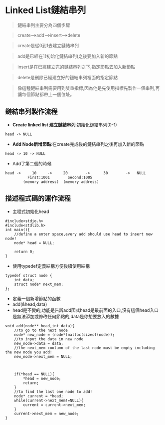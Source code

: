# Linked List鏈結串列
> 鏈結串列主要分為四個步驟

> create-->add-->insert-->delete

> create是從0到1去建立鏈結串列

> add是已經在1(初始化鏈結串列)之後要加入新的節點

> insert是在已經建立完的鏈結串列之下,指定節點去加入新節點

> delete是刪除已經建立好的鏈結串列裡面的指定節點

> 像這種鏈結串列需要用到雙重指標,因為他是先使用指標先製作一個串列,再讓每個節點都帶上一個位址。
## 鏈結串列製作流程
- **Create linked list 建立鏈結串列**:初始化鏈結串列(0-1)
```
head -> NULL
```
- **Add Node新增節點**:在create完成後的鏈結串列之後再加入新的節點
```
head -> 10 -> NULL
```
- Add了第二個的時候
```
head -> 	10     ->     20        ->      30        ->   NULL
          First:1001        Second:1005
        (memory address)  (memory address)
```
## 描述程式碼的運作流程
- 主程式初始化head
```
#include<stdio.h>
#include<stdlib.h>
int main(){
	//define a enter space,every add should use head to insert new node! 
	node* head = NULL;
	
	return 0;
}
```
- 使用typedef定義結構方便後續使用結構
```
typedef struct node {
	int data;
	struct node* next_mem;
};
```
- 定義一個新增節點的函數
- add(&head,data)
- head是不變的,功能是告訴add函式head是最前面的入口,沒有這個head入口是無法添加或修改任何節點的,data是你想要放入的數據
```
void add(node** head,int data){
	//to go to the next node
	node* new_node = (node*)malloc(sizeof(node));
	//to input the data in new node
	new_node->data = data;
	//the next_mem coolumn of the last node must be empty including the new node you add!
	new_node->next_mem = NULL;
	
	
	
	if(*head == NULL){
		*head = new_node;
		return;
	}
	//to find the last one node to add!
	node* current = *head;
	while(current->next_mem!=NULL){
		current = current->next_mem;
	}
	current->next_mem = new_node;
}
```
